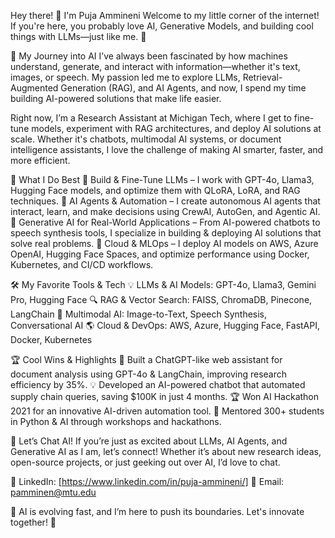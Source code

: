 Hey there! 👋 I'm Puja Ammineni
Welcome to my little corner of the internet! If you're here, you probably love AI, Generative Models, and building cool things with LLMs—just like me. 🚀

🧠 My Journey into AI
I’ve always been fascinated by how machines understand, generate, and interact with information—whether it's text, images, or speech. My passion led me to explore LLMs, Retrieval-Augmented Generation (RAG), and AI Agents, and now, I spend my time building AI-powered solutions that make life easier.

Right now, I’m a Research Assistant at Michigan Tech, where I get to fine-tune models, experiment with RAG architectures, and deploy AI solutions at scale. Whether it's chatbots, multimodal AI systems, or document intelligence assistants, I love the challenge of making AI smarter, faster, and more efficient.

🚀 What I Do Best
🔹 Build & Fine-Tune LLMs – I work with GPT-4o, Llama3, Hugging Face models, and optimize them with QLoRA, LoRA, and RAG techniques.
🔹 AI Agents & Automation – I create autonomous AI agents that interact, learn, and make decisions using CrewAI, AutoGen, and Agentic AI.
🔹 Generative AI for Real-World Applications – From AI-powered chatbots to speech synthesis tools, I specialize in building & deploying AI solutions that solve real problems.
🔹 Cloud & MLOps – I deploy AI models on AWS, Azure OpenAI, Hugging Face Spaces, and optimize performance using Docker, Kubernetes, and CI/CD workflows.

🛠 My Favorite Tools & Tech
💡 LLMs & AI Models: GPT-4o, Llama3, Gemini Pro, Hugging Face
🔍 RAG & Vector Search: FAISS, ChromaDB, Pinecone, LangChain
🎨 Multimodal AI: Image-to-Text, Speech Synthesis, Conversational AI
🌎 Cloud & DevOps: AWS, Azure, Hugging Face, FastAPI, Docker, Kubernetes

🏆 Cool Wins & Highlights
🎯 Built a ChatGPT-like web assistant for document analysis using GPT-4o & LangChain, improving research efficiency by 35%.
💡 Developed an AI-powered chatbot that automated supply chain queries, saving $100K in just 4 months.
🏆 Won AI Hackathon 2021 for an innovative AI-driven automation tool.
📢 Mentored 300+ students in Python & AI through workshops and hackathons.

💬 Let’s Chat AI!
If you’re just as excited about LLMs, AI Agents, and Generative AI as I am, let’s connect! Whether it’s about new research ideas, open-source projects, or just geeking out over AI, I’d love to chat.

📍 LinkedIn: [https://www.linkedin.com/in/puja-ammineni/]
📧 Email: pamminen@mtu.edu

🚀 AI is evolving fast, and I’m here to push its boundaries. Let's innovate together! 🤖
